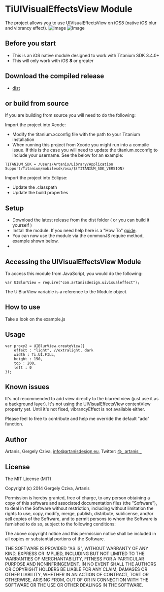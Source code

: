 # TiUIVisualEffectsView Module

The project allows you to use UIVisualEffectsView on iOS8 (native iOS blur and vibrancy effect). 
![Image](../master/assets/activity.png)
![Image](../master/assets/views_.png)

## Before you start
* This is an iOS native module designed to work with Titanium SDK 3.4.0+
* This will only work with iOS <b>8</b> or greater

## Download the compiled release
* [dist](https://github.com/-/-/tree/master/iphone/dist)

## or build from source
If you are building from source you will need to do the following:

Import the project into Xcode:

* Modify the titanium.xcconfig file with the path to your Titanium installation
* When running this project from Xcode you might run into a compile issue. If this is the case you will need to update the titanium.xcconfig to include your username. See the below for an example:

~~~
TITANIUM_SDK = /Users/Artanis/Library/Application Support/Titanium/mobilesdk/osx/$(TITANIUM_SDK_VERSION)
~~~

Import the project into Eclipse:

* Update the .classpath
* Update the build properties

## Setup
* Download the latest release from the dist folder ( or you can build it yourself )
* Install the module. If you need help here is a "How To" [guide](https://wiki.appcelerator.org/display/guides/Configuring+Apps+to+Use+Modules). 
* You can now use the module via the commonJS require method, example shown below.
* 
## Accessing the UIVisualEffectsView Module

To access this module from JavaScript, you would do the following:

    var UIBlurView = require("com.artanisdesign.uivisualeffect");

The UIBlurView variable is a reference to the Module object.

## How to use

Take a look on the example.js 


## Usage

~~~
var proxy2 = UIBlurView.createView({
	effect : "light", //extralight, dark
	width : Ti.UI.FILL,
	height : 150,
	top : 200,
	left : 0
});
~~~

## Known issues
It's not recommended to add view directly to the blurred view (just use it as a background layer). It's not using the UIVisualEffectsView contentView property yet. Until it's not fixed, vibrancyEffect is not available either. 

Please feel to free to contribute and help me override the default "add" function. 

## Author

Artanis, Gergely Cziva, info@artanisdesign.eu, Twitter:  [@_ artanis _](https://twitter.com/_artanis_ "_artanis_")

## License

 The MIT License (MIT)

 Copyright (c) 2014 Gergely Cziva, Artanis

 Permission is hereby granted, free of charge, to any person obtaining a copy of
 this software and associated documentation files (the "Software"), to deal in
 the Software without restriction, including without limitation the rights to
 use, copy, modify, merge, publish, distribute, sublicense, and/or sell copies of
 the Software, and to permit persons to whom the Software is furnished to do so,
 subject to the following conditions:

 The above copyright notice and this permission notice shall be included in all
 copies or substantial portions of the Software.

 THE SOFTWARE IS PROVIDED "AS IS", WITHOUT WARRANTY OF ANY KIND, EXPRESS OR
 IMPLIED, INCLUDING BUT NOT LIMITED TO THE WARRANTIES OF MERCHANTABILITY, FITNESS
 FOR A PARTICULAR PURPOSE AND NONINFRINGEMENT. IN NO EVENT SHALL THE AUTHORS OR
 COPYRIGHT HOLDERS BE LIABLE FOR ANY CLAIM, DAMAGES OR OTHER LIABILITY, WHETHER
 IN AN ACTION OF CONTRACT, TORT OR OTHERWISE, ARISING FROM, OUT OF OR IN
 CONNECTION WITH THE SOFTWARE OR THE USE OR OTHER DEALINGS IN THE SOFTWARE.
